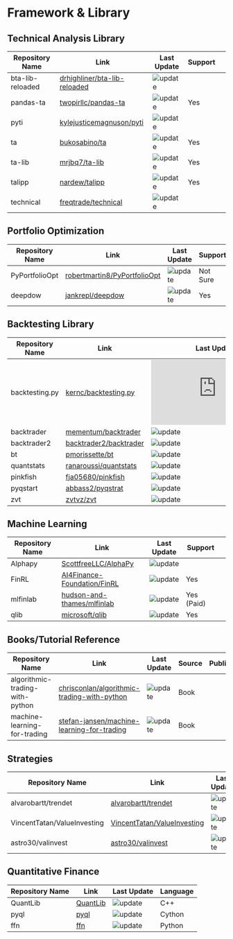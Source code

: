 # Framework & Library

## Technical Analysis Library

| Repository Name  | Link                                                                            | Last Update                                                                       | Support |     |
| ---------------- | ------------------------------------------------------------------------------- | --------------------------------------------------------------------------------- | ------- | --- |
| bta-lib-reloaded | [drhighliner/bta-lib-reloaded](https://github.com/drhighliner/bta-lib-reloaded) | ![update](https://img.shields.io/github/last-commit/drhighliner/bta-lib-reloaded) |         |     |
| pandas-ta        | [twopirllc/pandas-ta](https://github.com/twopirllc/pandas-ta)                   | ![update](https://img.shields.io/github/last-commit/twopirllc/pandas-ta)          | Yes     |     |
| pyti             | [kylejusticemagnuson/pyti](https://github.com/kylejusticemagnuson/pyti)         | ![update](https://img.shields.io/github/last-commit/kylejusticemagnuson/pyti)     |         |     |
| ta               | [bukosabino/ta](https://github.com/bukosabino/ta)                               | ![update](https://img.shields.io/github/last-commit/bukosabino/ta)                | Yes     |     |
| ta-lib           | [mrjbq7/ta-lib](https://github.com/mrjbq7/ta-lib)                               | ![update](https://img.shields.io/github/last-commit/mrjbq7/ta-lib)                | Yes     |     |
| talipp           | [nardew/talipp](https://github.com/nardew/talipp)                               | ![update](https://img.shields.io/github/last-commit/nardew/talipp)                | Yes     |     |
| technical        | [freqtrade/technical](https://github.com/freqtrade/technical)                   | ![update](https://img.shields.io/github/last-commit/freqtrade/technical)          |         |     |

## Portfolio Optimization

| Repository Name | Link                                                                            | Last Update                                                                       | Support  |     |
| --------------- | ------------------------------------------------------------------------------- | --------------------------------------------------------------------------------- | -------- | --- |
| PyPortfolioOpt  | [robertmartin8/PyPortfolioOpt](https://github.com/robertmartin8/PyPortfolioOpt) | ![update](https://img.shields.io/github/last-commit/robertmartin8/PyPortfolioOpt) | Not Sure |     |
| deepdow         | [jankrepl/deepdow](https://github.com/jankrepl/deepdow)                         | ![update](https://img.shields.io/github/last-commit/jankrepl/deepdow)             | Yes      |     |

## Backtesting Library

| Repository Name | Link                                                                | Last Update                                                                 | Support |     |
| --------------- | ------------------------------------------------------------------- | --------------------------------------------------------------------------- | ------- | --- |
| backtesting.py  | [kernc/backtesting.py](https://github.com/kernc/backtesting.py)     | ![update](https://img.shields.io/github/last-commit/kernc/backtesting.py)   | Yes     |     |
| backtrader      | [mementum/backtrader](https://github.com/mementum/backtrader)       | ![update](https://img.shields.io/github/last-commit/mementum/backtrader)    | Yes     |     |
| backtrader2     | [backtrader2/backtrader](https://github.com/backtrader2/backtrader) | ![update](https://img.shields.io/github/last-commit/backtrader2/backtrader) |         |     |
| bt              | [pmorissette/bt](https://github.com/pmorissette/bt)                 | ![update](https://img.shields.io/github/last-commit/pmorissette/bt)         | Yes     |     |
| quantstats      | [ranaroussi/quantstats](https://github.com/ranaroussi/quantstats)   | ![update](https://img.shields.io/github/last-commit/ranaroussi/quantstats)  | Maybe   |     |
| pinkfish        | [fja05680/pinkfish](https://github.com/fja05680/pinkfish)           | ![update](https://img.shields.io/github/last-commit/fja05680/pinkfish)      | Yes     |     |
| pyqstart        | [abbass2/pyqstrat](https://github.com/abbass2/pyqstrat)             | ![update](https://img.shields.io/github/last-commit/abbass2/pyqstrat)       | Yes     |     |
| zvt             | [zvtvz/zvt](https://github.com/zvtvz/zvt)                           | ![update](https://img.shields.io/github/last-commit/zvtvz/zvt)              | Yes     |     |


## Machine Learning

| Repository Name | Link                                                                          | Last Update                                                                      | Support    |     |
| --------------- | ----------------------------------------------------------------------------- | -------------------------------------------------------------------------------- | ---------- | --- |
| Alphapy         | [ScottfreeLLC/AlphaPy](https://github.com/ScottfreeLLC/AlphaPy)               | ![update](https://img.shields.io/github/last-commit/ScottfreeLLC/AlphaPy)        |            |     |
| FinRL           | [AI4Finance-Foundation/FinRL](https://github.com/AI4Finance-Foundation/FinRL) | ![update](https://img.shields.io/github/last-commit/AI4Finance-Foundation/FinRL) | Yes        |     |
| mlfinlab        | [hudson-and-thames/mlfinlab](https://github.com/hudson-and-thames/mlfinlab)   | ![update](https://img.shields.io/github/last-commit/hudson-and-thames/mlfinlab)  | Yes (Paid) |     |
| qlib            | [microsoft/qlib](https://github.com/microsoft/qlib)                           | ![update](https://img.shields.io/github/last-commit/microsoft/qlib)              | Yes        |     |

## Books/Tutorial Reference

| Repository Name                 | Link                                                                                                          | Last Update                                                                                      | Source | Publisher |
| ------------------------------- | ------------------------------------------------------------------------------------------------------------- | ------------------------------------------------------------------------------------------------ | ------ | --------- |
| algorithmic-trading-with-python | [chrisconlan/algorithmic-trading-with-python](https://github.com/chrisconlan/algorithmic-trading-with-python) | ![update](https://img.shields.io/github/last-commit/chrisconlan/algorithmic-trading-with-python) | Book   |           |
| machine-learning-for-trading    | [stefan-jansen/machine-learning-for-trading](https://github.com/stefan-jansen/machine-learning-for-trading)   | ![update](https://img.shields.io/github/last-commit/stefan-jansen/machine-learning-for-trading)  | Book   |           |

## Strategies

| Repository Name             | Link                                                                          | Last Update                                                                      | Strategy        |
| --------------------------- | ----------------------------------------------------------------------------- | -------------------------------------------------------------------------------- | --------------- |
| alvarobartt/trendet         | [alvarobartt/trendet](https://github.com/alvarobartt/trendet)                 | ![update](https://img.shields.io/github/last-commit/alvarobartt/trendet)         | Trend-following |
| VincentTatan/ValueInvesting | [VincentTatan/ValueInvesting](https://github.com/VincentTatan/ValueInvesting) | ![update](https://img.shields.io/github/last-commit/VincentTatan/ValueInvesting) | Value Investing |
| astro30/valinvest           | [astro30/valinvest](https://github.com/astro30/valinvest)                     | ![update](https://img.shields.io/github/last-commit/astro30/valinvest)           | Value Investing |

## Quantitative Finance

| Repository Name | Link                                              | Last Update                                                             | Language |
| --------------- | ------------------------------------------------- | ----------------------------------------------------------------------- | -------- |
| QuantLib        | [QuantLib](https://github.com/lballabio/QuantLib) | ![update](https://img.shields.io/github/last-commit/lballabio/QuantLib) | C++      |
| pyql            | [pyql](https://github.com/enthought/pyql)         | ![update](https://img.shields.io/github/last-commit/enthought/pyql)     | Cython   |
| ffn             | [ffn](https://github.com/pmorissette/ffn)         | ![update](https://img.shields.io/github/last-commit/pmorissette/ffn)    | Python   |